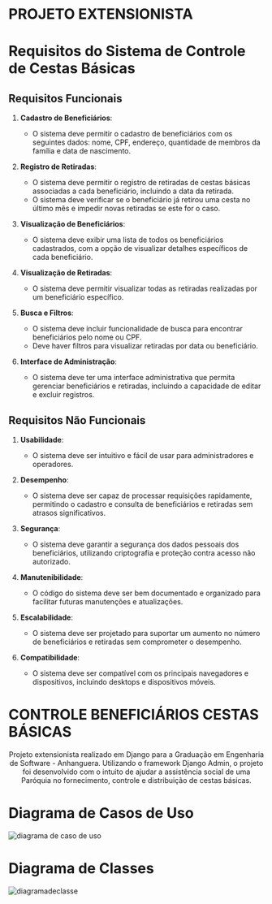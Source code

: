 
  # PROJETO EXTENSIONISTA


# Requisitos do Sistema de Controle de Cestas Básicas

## Requisitos Funcionais

1. **Cadastro de Beneficiários**:
   - O sistema deve permitir o cadastro de beneficiários com os seguintes dados: nome, CPF, endereço, quantidade de membros da família e data de nascimento.

2. **Registro de Retiradas**:
   - O sistema deve permitir o registro de retiradas de cestas básicas associadas a cada beneficiário, incluindo a data da retirada.
   - O sistema deve verificar se o beneficiário já retirou uma cesta no último mês e impedir novas retiradas se este for o caso.

3. **Visualização de Beneficiários**:
   - O sistema deve exibir uma lista de todos os beneficiários cadastrados, com a opção de visualizar detalhes específicos de cada beneficiário.

4. **Visualização de Retiradas**:
   - O sistema deve permitir visualizar todas as retiradas realizadas por um beneficiário específico.

5. **Busca e Filtros**:
   - O sistema deve incluir funcionalidade de busca para encontrar beneficiários pelo nome ou CPF.
   - Deve haver filtros para visualizar retiradas por data ou beneficiário.

6. **Interface de Administração**:
   - O sistema deve ter uma interface administrativa que permita gerenciar beneficiários e retiradas, incluindo a capacidade de editar e excluir registros.

## Requisitos Não Funcionais

1. **Usabilidade**:
   - O sistema deve ser intuitivo e fácil de usar para administradores e operadores.

2. **Desempenho**:
   - O sistema deve ser capaz de processar requisições rapidamente, permitindo o cadastro e consulta de beneficiários e retiradas sem atrasos significativos.

3. **Segurança**:
   - O sistema deve garantir a segurança dos dados pessoais dos beneficiários, utilizando criptografia e proteção contra acesso não autorizado.

4. **Manutenibilidade**:
   - O código do sistema deve ser bem documentado e organizado para facilitar futuras manutenções e atualizações.

5. **Escalabilidade**:
   - O sistema deve ser projetado para suportar um aumento no número de beneficiários e retiradas sem comprometer o desempenho.

6. **Compatibilidade**:
   - O sistema deve ser compatível com os principais navegadores e dispositivos, incluindo desktops e dispositivos móveis.


  # CONTROLE BENEFICIÁRIOS CESTAS BÁSICAS</strong>


<p align="center">
  Projeto extensionista realizado em Django para a Graduação em Engenharia de Software - Anhanguera. 
  Utilizando o framework Django Admin, o projeto foi desenvolvido com o intuito de ajudar a assistência social de uma Paróquia no fornecimento, controle e distribuição de cestas básicas.
</p>


# Diagrama de Casos de Uso

![diagrama de caso de uso](https://github.com/user-attachments/assets/ec07ebb2-c7e2-4ebf-bfc6-50868debd36f)


# Diagrama de Classes


![diagramadeclasse](https://github.com/user-attachments/assets/f797587e-b749-431b-8db8-3b0303efc4b0)
